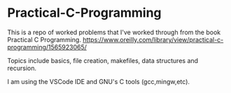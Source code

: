 # Practical-C-Programming
This is a repo of worked problems that I've worked through from the book Practical C Programming.
https://www.oreilly.com/library/view/practical-c-programming/1565923065/

Topics include basics, file creation, makefiles, data structures and recursion. 

I am using the VSCode IDE and GNU's C tools (gcc,mingw,etc).
